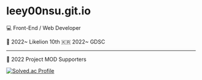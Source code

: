 # leey00nsu.git.io
💻 Front-End / Web Developer

🦁 2022~ Likelion 10th
🇰🇷 2022~ GDSC

------------------------------
🍄 2022 Project MOD Supporters

[![Solved.ac Profile](http://mazassumnida.wtf/api/v2/generate_badge?boj=leeyoonsu96)](https://solved.ac/leeyoonsu96/)
